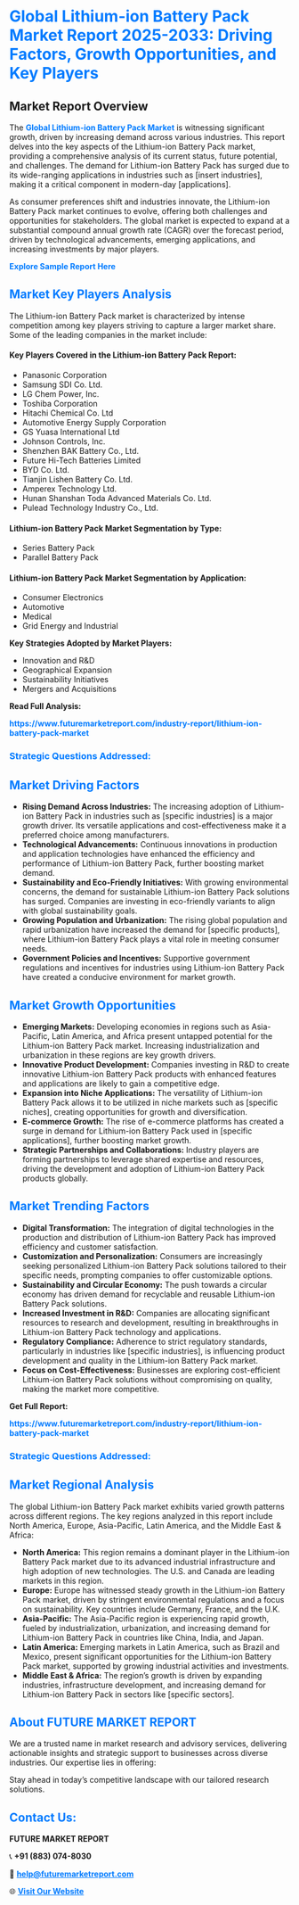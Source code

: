 <h1 style="color: #007BFF;">Global Lithium-ion Battery Pack Market Report 2025-2033: Driving Factors, Growth Opportunities, and Key Players</h1>

<section id="overview">
<h2>Market Report Overview</h2>
<p>The <a href="https://www.futuremarketreport.com/industry-report/lithium-ion-battery-pack-market" style="color: #007BFF; text-decoration: none;"><strong>Global Lithium-ion Battery Pack Market</strong></a> is witnessing significant growth, driven by increasing demand across various industries. This report delves into the key aspects of the Lithium-ion Battery Pack market, providing a comprehensive analysis of its current status, future potential, and challenges. The demand for Lithium-ion Battery Pack has surged due to its wide-ranging applications in industries such as [insert industries], making it a critical component in modern-day [applications].</p>
<p>As consumer preferences shift and industries innovate, the Lithium-ion Battery Pack market continues to evolve, offering both challenges and opportunities for stakeholders. The global market is expected to expand at a substantial compound annual growth rate (CAGR) over the forecast period, driven by technological advancements, emerging applications, and increasing investments by major players.</p>
</section>

<section id="overview">
<p><a href="https://www.futuremarketreport.com/request-sample/reportId=57950" style="color: #007BFF; text-decoration: none;"><strong>Explore Sample Report Here</strong></a></p>
</section>

<section id="key-players">
<h2 style="color: #007BFF;">Market Key Players Analysis</h2>
<p>The Lithium-ion Battery Pack market is characterized by intense competition among key players striving to capture a larger market share. Some of the leading companies in the market include:</p>
<h4>Key Players Covered in the Lithium-ion Battery Pack Report:</h4>
<ul><li>Panasonic Corporation</li><li>Samsung SDI Co. Ltd.</li><li>LG Chem Power, Inc.</li><li>Toshiba Corporation</li><li>Hitachi Chemical Co. Ltd</li><li>Automotive Energy Supply Corporation</li><li>GS Yuasa International Ltd</li><li>Johnson Controls, Inc.</li><li>Shenzhen BAK Battery Co., Ltd.</li><li>Future Hi-Tech Batteries Limited</li><li>BYD Co. Ltd.</li><li>Tianjin Lishen Battery Co. Ltd.</li><li>Amperex Technology Ltd.</li><li>Hunan Shanshan Toda Advanced Materials Co. Ltd.</li><li>Pulead Technology Industry Co., Ltd.</li></ul>
<h4>Lithium-ion Battery Pack Market Segmentation by Type:</h4>
<ul><li>Series Battery Pack</li><li>Parallel Battery Pack</li></ul>

<h4>Lithium-ion Battery Pack Market Segmentation by Application:</h4>
<ul><li>Consumer Electronics</li><li>Automotive</li><li>Medical</li><li>Grid Energy and Industrial</li></ul>
<p><strong>Key Strategies Adopted by Market Players:</strong></p>
<ul>
<li>Innovation and R&D</li>
<li>Geographical Expansion</li>
<li>Sustainability Initiatives</li>
<li>Mergers and Acquisitions</li>
</ul>
</section>

<section>
<p><strong>Read Full Analysis: </strong></p><a href="https://www.futuremarketreport.com/industry-report/lithium-ion-battery-pack-market" style="color: #007BFF; text-decoration: none;"><strong>https://www.futuremarketreport.com/industry-report/lithium-ion-battery-pack-market</strong></a>
<h3 style="color: #007BFF;">Strategic Questions Addressed:</h3>
</section>

<section id="driving-factors">
<h2 style="color: #007BFF;">Market Driving Factors</h2>
<ul>
<li><strong>Rising Demand Across Industries:</strong> The increasing adoption of Lithium-ion Battery Pack in industries such as [specific industries] is a major growth driver. Its versatile applications and cost-effectiveness make it a preferred choice among manufacturers.</li>
<li><strong>Technological Advancements:</strong> Continuous innovations in production and application technologies have enhanced the efficiency and performance of Lithium-ion Battery Pack, further boosting market demand.</li>
<li><strong>Sustainability and Eco-Friendly Initiatives:</strong> With growing environmental concerns, the demand for sustainable Lithium-ion Battery Pack solutions has surged. Companies are investing in eco-friendly variants to align with global sustainability goals.</li>
<li><strong>Growing Population and Urbanization:</strong> The rising global population and rapid urbanization have increased the demand for [specific products], where Lithium-ion Battery Pack plays a vital role in meeting consumer needs.</li>
<li><strong>Government Policies and Incentives:</strong> Supportive government regulations and incentives for industries using Lithium-ion Battery Pack have created a conducive environment for market growth.</li>
</ul>
</section>

<section id="growth-opportunities">
<h2 style="color: #007BFF;">Market Growth Opportunities</h2>
<ul>
<li><strong>Emerging Markets:</strong> Developing economies in regions such as Asia-Pacific, Latin America, and Africa present untapped potential for the Lithium-ion Battery Pack market. Increasing industrialization and urbanization in these regions are key growth drivers.</li>
<li><strong>Innovative Product Development:</strong> Companies investing in R&D to create innovative Lithium-ion Battery Pack products with enhanced features and applications are likely to gain a competitive edge.</li>
<li><strong>Expansion into Niche Applications:</strong> The versatility of Lithium-ion Battery Pack allows it to be utilized in niche markets such as [specific niches], creating opportunities for growth and diversification.</li>
<li><strong>E-commerce Growth:</strong> The rise of e-commerce platforms has created a surge in demand for Lithium-ion Battery Pack used in [specific applications], further boosting market growth.</li>
<li><strong>Strategic Partnerships and Collaborations:</strong> Industry players are forming partnerships to leverage shared expertise and resources, driving the development and adoption of Lithium-ion Battery Pack products globally.</li>
</ul>
</section>

<section id="trending-factors">
<h2 style="color: #007BFF;">Market Trending Factors</h2>
<ul>
<li><strong>Digital Transformation:</strong> The integration of digital technologies in the production and distribution of Lithium-ion Battery Pack has improved efficiency and customer satisfaction.</li>
<li><strong>Customization and Personalization:</strong> Consumers are increasingly seeking personalized Lithium-ion Battery Pack solutions tailored to their specific needs, prompting companies to offer customizable options.</li>
<li><strong>Sustainability and Circular Economy:</strong> The push towards a circular economy has driven demand for recyclable and reusable Lithium-ion Battery Pack solutions.</li>
<li><strong>Increased Investment in R&D:</strong> Companies are allocating significant resources to research and development, resulting in breakthroughs in Lithium-ion Battery Pack technology and applications.</li>
<li><strong>Regulatory Compliance:</strong> Adherence to strict regulatory standards, particularly in industries like [specific industries], is influencing product development and quality in the Lithium-ion Battery Pack market.</li>
<li><strong>Focus on Cost-Effectiveness:</strong> Businesses are exploring cost-efficient Lithium-ion Battery Pack solutions without compromising on quality, making the market more competitive.</li>
</ul>
</section>

<section>
<p><strong>Get Full Report: </strong></p><a href="https://www.futuremarketreport.com/industry-report/lithium-ion-battery-pack-market" style="color: #007BFF; text-decoration: none;"><strong>https://www.futuremarketreport.com/industry-report/lithium-ion-battery-pack-market</strong></a>
<h3 style="color: #007BFF;">Strategic Questions Addressed:</h3>
</section>


<section id="regional-analysis">
<h2 style="color: #007BFF;">Market Regional Analysis</h2>
<p>The global Lithium-ion Battery Pack market exhibits varied growth patterns across different regions. The key regions analyzed in this report include North America, Europe, Asia-Pacific, Latin America, and the Middle East & Africa:</p>
<ul>
<li><strong>North America:</strong> This region remains a dominant player in the Lithium-ion Battery Pack market due to its advanced industrial infrastructure and high adoption of new technologies. The U.S. and Canada are leading markets in this region.</li>
<li><strong>Europe:</strong> Europe has witnessed steady growth in the Lithium-ion Battery Pack market, driven by stringent environmental regulations and a focus on sustainability. Key countries include Germany, France, and the U.K.</li>
<li><strong>Asia-Pacific:</strong> The Asia-Pacific region is experiencing rapid growth, fueled by industrialization, urbanization, and increasing demand for Lithium-ion Battery Pack in countries like China, India, and Japan.</li>
<li><strong>Latin America:</strong> Emerging markets in Latin America, such as Brazil and Mexico, present significant opportunities for the Lithium-ion Battery Pack market, supported by growing industrial activities and investments.</li>
<li><strong>Middle East & Africa:</strong> The region’s growth is driven by expanding industries, infrastructure development, and increasing demand for Lithium-ion Battery Pack in sectors like [specific sectors].</li>
</ul>
</section>

<footer>
<h2 style="color: #007BFF;">About FUTURE MARKET REPORT</h2>
<p>We are a trusted name in market research and advisory services, delivering actionable insights and strategic support to businesses across diverse industries. Our expertise lies in offering:</p>

<p>Stay ahead in today’s competitive landscape with our tailored research solutions.</p>

<h2 style="color: #007BFF;">Contact Us:</h2>
<p><strong>FUTURE MARKET REPORT</strong></p>
<p>📞 <strong>+91 (883) 074-8030</strong></p>
<p>📧 <strong><a href="mailto:help@futuremarketreport.com" style="color: #007BFF;">help@futuremarketreport.com</a></strong></p>
<p>🌐 <strong><a href="https://www.futuremarketreport.com/" style="color: #007BFF;">Visit Our Website</a></strong></p>
</footer>